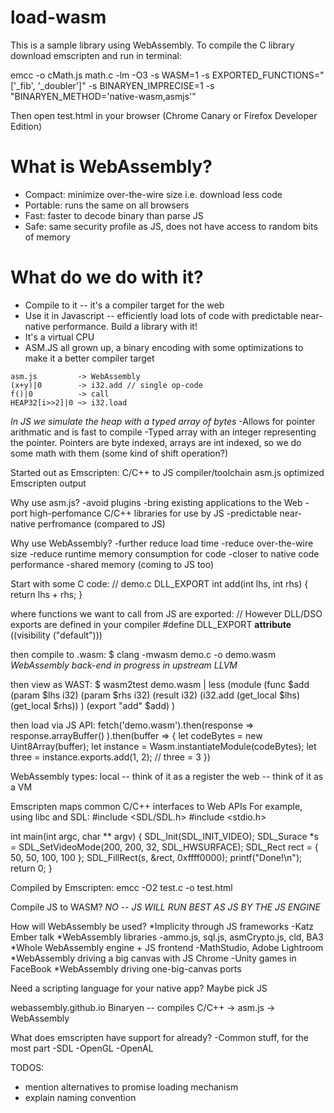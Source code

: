 # load-wasm

This is a sample library using WebAssembly. To compile the C library download emscripten and run in terminal:

emcc -o cMath.js math.c -lm -O3 -s WASM=1 -s EXPORTED_FUNCTIONS="['_fib', '_doubler']" -s BINARYEN_IMPRECISE=1 -s "BINARYEN_METHOD='native-wasm,asmjs'"

Then open test.html in your browser (Chrome Canary or Firefox Developer Edition)

What is WebAssembly?
====================
+ Compact: minimize over-the-wire size i.e. download less code
+ Portable: runs the same on all browsers
+ Fast: faster to decode binary than parse JS
+ Safe: same security profile as JS, does not have access to random bits of memory

What do we do with it?
======================
* Compile to it -- it's a compiler target for the web
* Use it in Javascript -- efficiently load lots of code with predictable near-native performance. Build a library with it!
* It's a virtual CPU
* ASM.JS all grown up, a binary encoding with some optimizations to make it a better compiler target

```
asm.js         -> WebAssembly
(x+y)|0        -> i32.add // single op-code
f()|0          -> call
HEAP32[i>>2]|0 ~> i32.load
```

*In JS we simulate the heap with a typed array of bytes*
-Allows for pointer arithmatic and is fast to compile
-Typed array with an integer representing the pointer. Pointers are byte indexed, arrays are int indexed, so we do some math with them (some kind of shift operation?)

Started out as Emscripten: C/C++ to JS compiler/toolchain
asm.js optimized Emscripten output

Why use asm.js?
-avoid plugins
-bring existing applications to the Web
-port high-perfomance C/C++ libraries for use by JS
-predictable near-native perfromance (compared to JS)

Why use WebAssembly?
-further reduce load time
-reduce over-the-wire size
-reduce runtime memory consumption for code
-closer to native code performance
-shared memory (coming to JS too)

Start with some C code:
// demo.c
DLL_EXPORT
int add(int lhs, int rhs) {
  return lhs + rhs;
}

where functions we want to call from JS are exported:
// However DLL/DSO exports are defined in your compiler
#define DLL_EXPORT __attribute__ ((visibility ("default")))

then compile to .wasm:
$ clang -mwasm demo.c -o demo.wasm
*WebAssembly back-end in progress in upstream LLVM*

then view as WAST:
$ wasm2test demo.wasm | less
(module
  (func $add (param $lhs i32) (param $rhs i32) (result i32)
    (i32.add (get_local $lhs) (get_local $rhs))
  )
  (export "add" $add)
)

then load via JS API:
fetch('demo.wasm').then(response =>
  response.arrayBuffer()
).then(buffer => {
  let codeBytes = new Uint8Array(buffer);
  let instance = Wasm.instantiateModule(codeBytes);
  let three = instance.exports.add(1, 2); // three = 3
})

WebAssembly types:
local -- think of it as a register
the web -- think of it as a VM

Emscripten maps common C/C++ interfaces to Web APIs
For example, using libc and SDL:
#include <SDL/SDL.h>
#include <stdio.h>

int main(int argc, char ** argv) {
  SDL_Init(SDL_INIT_VIDEO);
  SDL_Surace *s = SDL_SetVideoMode(200, 200, 32, SDL_HWSURFACE);
  SDL_Rect rect = { 50, 50, 100, 100 };
  SDL_FillRect(s, &rect, 0xffff0000);
  printf("Done!\n");
  return 0;
}

Compiled by Emscripten:
emcc -O2 test.c -o test.html

Compile JS to WASM?
*NO -- JS WILL RUN BEST AS JS BY THE JS ENGINE*

How will WebAssembly be used?
*Implicity through JS frameworks
-Katz Ember talk
*WebAssembly libraries
-ammo.js, sql.js, asmCrypto.js, cld, BA3
*Whole WebAssembly engine + JS frontend
-MathStudio, Adobe Lightroom
*WebAssembly driving a big canvas with JS Chrome
-Unity games in FaceBook
*WebAssembly driving one-big-canvas ports

Need a scripting language for your native app? Maybe pick JS

webassembly.github.io
Binaryen -- compiles C/C++ -> asm.js -> WebAssembly

What does emscripten have support for already?
-Common stuff, for the most part
-SDL
-OpenGL
-OpenAL

TODOS:

  - mention alternatives to promise loading mechanism
  - explain naming convention
